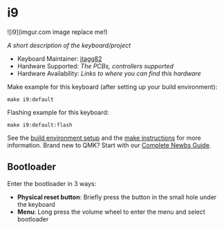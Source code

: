 # i9

![i9](imgur.com image replace me!)

*A short description of the keyboard/project*

* Keyboard Maintainer: [jtagg82](https://github.com/jtagg82)
* Hardware Supported: *The PCBs, controllers supported*
* Hardware Availability: *Links to where you can find this hardware*

Make example for this keyboard (after setting up your build environment):

    make i9:default

Flashing example for this keyboard:

    make i9:default:flash

See the [build environment setup](https://docs.qmk.fm/#/getting_started_build_tools) and the [make instructions](https://docs.qmk.fm/#/getting_started_make_guide) for more information. Brand new to QMK? Start with our [Complete Newbs Guide](https://docs.qmk.fm/#/newbs).

## Bootloader

Enter the bootloader in 3 ways:

* **Physical reset button**: Briefly press the button in the small hole under the keyboard
* **Menu**: Long press the volume wheel to enter the menu and select bootloader
